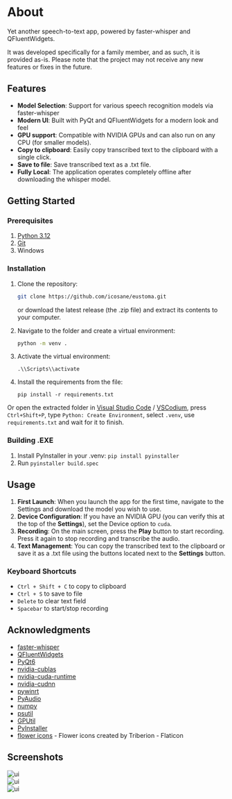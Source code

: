 # About

Yet another speech-to-text app, powered by faster-whisper and QFluentWidgets. 

It was developed specifically for a family member, and as such, it is provided as-is. Please note that the project may not receive any new features or fixes in the future.

## Features

- **Model Selection**: Support for various speech recognition models via  faster-whisper
- **Modern UI**: Built with PyQt and QFluentWidgets for a modern look and feel
- **GPU support**: Compatible with NVIDIA GPUs and can also run on any CPU (for smaller models).
- **Copy to clipboard**: Easily copy transcribed text to the clipboard with a single click.
- **Save to file**: Save transcribed text as a .txt file.
- **Fully Local**: The application operates completely offline after downloading the whisper model.


## Getting Started

### Prerequisites

1) [Python 3.12](https://www.python.org/downloads/release/python-3129/)
2) [Git](https://git-scm.com/downloads)
3) Windows

### Installation

1. Clone the repository:
   ```bash
   git clone https://github.com/icosane/eustoma.git
   ```
   or download the latest release (the .zip file) and extract its contents to your computer.

2. Navigate to the folder and create a virtual environment:
    ```bash
    python -m venv .
    ```
3. Activate the virtual environment:
    ```
    .\\Scripts\\activate
    ```
4. Install the requirements from the file: 
    ```
    pip install -r requirements.txt
    ```

Or open the extracted folder in [Visual Studio Code](https://code.visualstudio.com/download) / [VSCodium](https://github.com/VSCodium/vscodium/releases), press ```Ctrl+Shift+P```, type ```Python: Create Environment```, select ```.venv```, use ```requirements.txt``` and wait for it to finish.

### Building .EXE
1. Install PyInstaller in your .venv:
```pip install pyinstaller```
2. Run ```pyinstaller build.spec```


## Usage

1. **First Launch**: When you launch the app for the first time, navigate to the Settings and download the model you wish to use.
2. **Device Configuration**: If you have an NVIDIA GPU (you can verify this at the top of the **Settings**), set the Device option to ```cuda```.
3. **Recording**: On the main screen, press the **Play** button to start recording. Press it again to stop recording and transcribe the audio.
4. **Text Management**: You can copy the transcribed text to the clipboard or save it as a .txt file using the buttons located next to the **Settings** button.

### Keyboard Shortcuts
- ```Ctrl + Shift + C``` to copy to clipboard
- ```Ctrl + S``` to save to file
- ```Delete``` to clear text field
- ```Spacebar``` to start/stop recording


## Acknowledgments

- [faster-whisper](https://github.com/SYSTRAN/faster-whisper)
- [QFluentWidgets](https://github.com/zhiyiYo/PyQt-Fluent-Widgets)
- [PyQt6](https://pypi.org/project/PyQt6/)
- [nvidia-cublas](https://pypi.org/project/nvidia-cublas-cu12/)
- [nvidia-cuda-runtime](https://pypi.org/project/nvidia-cuda-runtime-cu12/)
- [nvidia-cudnn](https://pypi.org/project/nvidia-cudnn-cu12/)
- [pywinrt](https://github.com/pywinrt/pywinrt)
- [PyAudio](https://people.csail.mit.edu/hubert/pyaudio/)
- [numpy](https://numpy.org/)
- [psutil](https://github.com/giampaolo/psutil)
- [GPUtil](https://github.com/anderskm/gputil)
- [PyInstaller](https://pyinstaller.org/)
- [flower icons](https://www.flaticon.com/free-icon/jasmine_2926745) - Flower icons created by Triberion - Flaticon

## Screenshots
<div style="display: flex; flex-direction: column;">
    <img src="./assets/1.png" alt="ui" style="margin-right: 10px;" />
    <img src="./assets/2.png" alt="ui" style="margin-right: 10px;"/>
    <img src="./assets/3.png" alt="ui" style="margin-right: 10px;"/>
</div>
